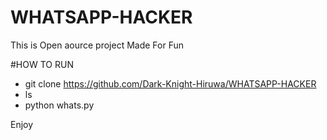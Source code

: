 # WHATSAPP-HACKER
This is Open aource project Made For Fun 

#HOW TO RUN

- git clone https://github.com/Dark-Knight-Hiruwa/WHATSAPP-HACKER
- ls
- python whats.py

Enjoy 
